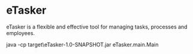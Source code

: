 # eTasker
eTasker is a flexible and effective tool for managing tasks, processes and employees.

java -cp target\eTasker-1.0-SNAPSHOT.jar eTasker.main.Main
